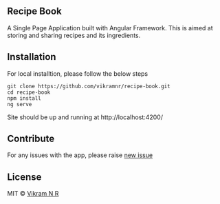## Recipe Book
A Single Page Application built with Angular Framework. This is aimed at storing and sharing recipes and its ingredients.

## Installation
For local installtion, please follow the below steps
```
git clone https://github.com/vikramnr/recipe-book.git
cd recipe-book
npm install
ng serve
```
Site should be up and running at http://localhost:4200/
## Contribute
For any issues with the app, please raise [new issue ](https://github.com/vikramnr/recipe-book/issues/new)

## License
MIT © [Vikram N R](https://github.com/vikramnr/recipe-book/blob/master/LICENSE)
